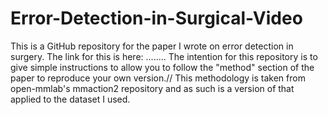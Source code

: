 # Error-Detection-in-Surgical-Video
This is a GitHub repository for the paper I wrote on error detection in surgery. The link for this is here: ........  The intention for this repository is to give simple instructions to allow you to follow the "method" section of the paper to reproduce your own version.//
This methodology is taken from open-mmlab's mmaction2 repository and as such is a version of that  applied to the dataset I used.
